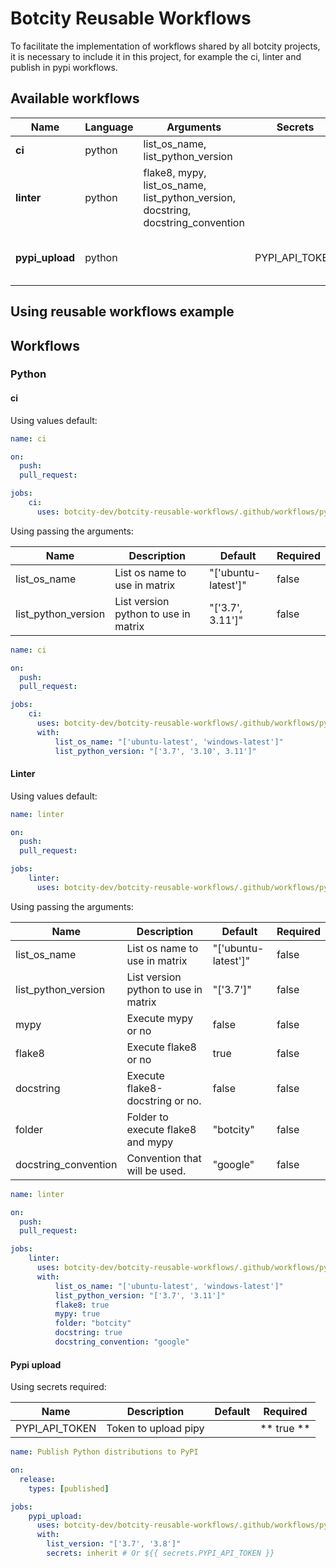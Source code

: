 
# Botcity Reusable Workflows


To facilitate the implementation of workflows shared by all botcity projects, it is necessary to include it in this project, for example the ci, linter and publish in pypi workflows.
## Available workflows

| Name            | Language | Arguments                                                                         | Secrets          | Description                            |
|-----------------|----------|-----------------------------------------------------------------------------------|------------------|----------------------------------------|
| **ci**          | python   | list_os_name, list_python_version                                                 |                  | Run tests in pytest                    |
| **linter**      | python   | flake8, mypy, list_os_name, list_python_version, docstring, docstring_convention  |                  | Run flake8, mypy and flake8-docstring. |
| **pypi_upload** | python   |                                                                                   | PYPI_API_TOKEN   | Build package and publish in pypi      |



## Using reusable workflows example

## Workflows
### Python
#### ci
Using values default:

```yml
name: ci

on:
  push:
  pull_request:

jobs:
    ci:
      uses: botcity-dev/botcity-reusable-workflows/.github/workflows/python_ci.yml@main

```
Using passing the arguments:

| Name                | Description                          | Default             | Required |
|---------------------|--------------------------------------|---------------------|----------|
 | list_os_name        | List os name to use in matrix        | "['ubuntu-latest']" | false    | 
| list_python_version | List version python to use in matrix | "['3.7', 3.11']"    | false    |

```yml
name: ci

on:
  push:
  pull_request:

jobs:
    ci:
      uses: botcity-dev/botcity-reusable-workflows/.github/workflows/python_ci.yml@main
      with: 
          list_os_name: "['ubuntu-latest', 'windows-latest']"
          list_python_version: "['3.7', '3.10', 3.11']"
```

#### Linter
Using values default:

```yml
name: linter

on:
  push:
  pull_request:

jobs:
    linter:
      uses: botcity-dev/botcity-reusable-workflows/.github/workflows/python_linter.yml@main

```
Using passing the arguments:

| Name                 | Description                          | Default             | Required |
|----------------------|--------------------------------------|---------------------|----------|
 | list_os_name         | List os name to use in matrix        | "['ubuntu-latest']" | false    | 
| list_python_version  | List version python to use in matrix | "['3.7']"           | false    |
 | mypy                 | Execute mypy or no                   | false               | false    |
 | flake8               | Execute flake8 or no                 | true                | false    | 
 | docstring            | Execute flake8-docstring or no.      | false               | false    |
 | folder               | Folder to execute flake8 and mypy    | "botcity"           | false    |
 | docstring_convention | Convention that will be used.        | "google"            | false    | 



```yml
name: linter

on:
  push:
  pull_request:

jobs:
    linter:
      uses: botcity-dev/botcity-reusable-workflows/.github/workflows/python_linter.yml@main
      with: 
          list_os_name: "['ubuntu-latest', 'windows-latest']"
          list_python_version: "['3.7', '3.11']"
          flake8: true 
          mypy: true
          folder: "botcity"
          docstring: true
          docstring_convention: "google"
```

#### Pypi upload

Using secrets required:

| Name                | Description          | Default | Required   |
|---------------------|----------------------|---------|------------|
 | PYPI_API_TOKEN      | Token to upload pipy |         | ** true ** | 

```yml
name: Publish Python distributions to PyPI

on:
  release:
    types: [published]

jobs:
    pypi_upload:
      uses: botcity-dev/botcity-reusable-workflows/.github/workflows/python_pypi_upload.yml@main
      with:
        list_version: "['3.7', '3.8']"
        secrets: inherit # Or ${{ secrets.PYPI_API_TOKEN }}
```